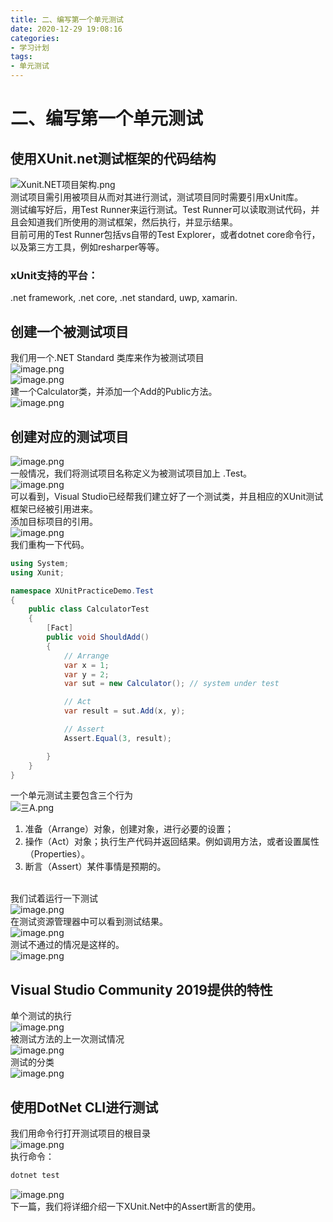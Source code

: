 ```yaml
---
title: 二、编写第一个单元测试
date: 2020-12-29 19:08:16
categories: 
- 学习计划
tags:
- 单元测试
---
```

# 二、编写第一个单元测试

<a name="ylQwH"></a>
## 使用XUnit.net测试框架的代码结构
![Xunit.NET项目架构.png](https://cdn.nlark.com/yuque/0/2021/png/10356904/1609919105076-cbc6110a-f67f-4fa8-a78b-b090e1adf6ed.png#align=left&display=inline&height=384&margin=%5Bobject%20Object%5D&name=Xunit.NET%E9%A1%B9%E7%9B%AE%E6%9E%B6%E6%9E%84.png&originHeight=384&originWidth=1195&size=22453&status=done&style=none&width=1195)<br />测试项目需引用被项目从而对其进行测试，测试项目同时需要引用xUnit库。<br />测试编写好后，用Test Runner来运行测试。Test Runner可以读取测试代码，并且会知道我们所使用的测试框架，然后执行，并显示结果。<br />目前可用的Test Runner包括vs自带的Test Explorer，或者dotnet core命令行，以及第三方工具，例如resharper等等。
<a name="XHFIS"></a>
### xUnit支持的平台：
.net framework, .net core, .net standard, uwp, xamarin.
<a name="qtKc3"></a>
## 创建一个被测试项目
我们用一个.NET Standard 类库来作为被测试项目<br />![image.png](https://cdn.nlark.com/yuque/0/2021/png/10356904/1609919451207-cf5c37a4-d904-4078-9fd4-ba28e18bed54.png#align=left&display=inline&height=680&margin=%5Bobject%20Object%5D&name=image.png&originHeight=680&originWidth=1024&size=74470&status=done&style=none&width=1024)<br />![image.png](https://cdn.nlark.com/yuque/0/2021/png/10356904/1609924399266-8b77265f-9bf8-47db-b6a4-068860761c60.png#align=left&display=inline&height=680&margin=%5Bobject%20Object%5D&name=image.png&originHeight=680&originWidth=1024&size=33911&status=done&style=none&width=1024)<br />建一个Calculator类，并添加一个Add的Public方法。<br />![image.png](https://cdn.nlark.com/yuque/0/2021/png/10356904/1609924599762-acbd75ff-d326-4326-a335-51edb21a106b.png#align=left&display=inline&height=995&margin=%5Bobject%20Object%5D&name=image.png&originHeight=995&originWidth=1905&size=147148&status=done&style=none&width=1905)
<a name="amkPz"></a>
## 创建对应的测试项目
![image.png](https://cdn.nlark.com/yuque/0/2021/png/10356904/1609924751905-e7e7918e-7696-472d-86bb-1499531771d4.png#align=left&display=inline&height=680&margin=%5Bobject%20Object%5D&name=image.png&originHeight=680&originWidth=1024&size=75564&status=done&style=none&width=1024)<br />一般情况，我们将测试项目名称定义为被测试项目加上 .Test。<br />![image.png](https://cdn.nlark.com/yuque/0/2021/png/10356904/1609924863682-391530e2-ffd8-4346-a3e8-101da63a5ce0.png#align=left&display=inline&height=1014&margin=%5Bobject%20Object%5D&name=image.png&originHeight=1014&originWidth=1884&size=164174&status=done&style=none&width=1884)<br />可以看到，Visual Studio已经帮我们建立好了一个测试类，并且相应的XUnit测试框架已经被引用进来。<br />添加目标项目的引用。<br />![image.png](https://cdn.nlark.com/yuque/0/2021/png/10356904/1609925113806-361b8554-3065-422e-9522-4e58a5d4fcfe.png#align=left&display=inline&height=550&margin=%5Bobject%20Object%5D&name=image.png&originHeight=550&originWidth=800&size=27321&status=done&style=none&width=800)<br />我们重构一下代码。   
```csharp
using System;
using Xunit;

namespace XUnitPracticeDemo.Test
{
    public class CalculatorTest
    {
        [Fact]
        public void ShouldAdd()
        {
            // Arrange
            var x = 1;
            var y = 2;
            var sut = new Calculator(); // system under test

            // Act
            var result = sut.Add(x, y);

            // Assert
            Assert.Equal(3, result);

        }
    }
}

```
一个单元测试主要包含三个行为<br />![三A.png](https://cdn.nlark.com/yuque/0/2021/png/10356904/1609925708184-30a4108f-3ea9-4a4a-9ee1-a17382d02293.png#align=left&display=inline&height=610&margin=%5Bobject%20Object%5D&name=%E4%B8%89A.png&originHeight=610&originWidth=336&size=9136&status=done&style=none&width=336)

1. 准备（Arrange）对象，创建对象，进行必要的设置；
1. 操作（Act）对象；执行生产代码并返回结果。例如调用方法，或者设置属性（Properties）。
1. 断言（Assert）某件事情是预期的。


<br />我们试着运行一下测试<br />![image.png](https://cdn.nlark.com/yuque/0/2021/png/10356904/1609925428026-57cf4231-6537-44aa-95d6-b1b4a0f2dab9.png#align=left&display=inline&height=224&margin=%5Bobject%20Object%5D&name=image.png&originHeight=224&originWidth=419&size=17219&status=done&style=none&width=419)<br />在测试资源管理器中可以看到测试结果。<br />![image.png](https://cdn.nlark.com/yuque/0/2021/png/10356904/1609925569953-04ff6306-476f-497f-8e42-fceffcbdb234.png#align=left&display=inline&height=322&margin=%5Bobject%20Object%5D&name=image.png&originHeight=322&originWidth=1389&size=35044&status=done&style=none&width=1389)<br />测试不通过的情况是这样的。<br />![image.png](https://cdn.nlark.com/yuque/0/2021/png/10356904/1609925982284-63f41538-062f-466c-bb97-40e29610f12f.png#align=left&display=inline&height=326&margin=%5Bobject%20Object%5D&name=image.png&originHeight=326&originWidth=1845&size=51384&status=done&style=none&width=1845)
<a name="p2ANz"></a>
## Visual Studio Community 2019提供的特性
单个测试的执行<br />![image.png](https://cdn.nlark.com/yuque/0/2021/png/10356904/1609926865905-ba66f7d0-429f-4bde-b326-45b53d6c0be5.png#align=left&display=inline&height=796&margin=%5Bobject%20Object%5D&name=image.png&originHeight=796&originWidth=1141&size=117957&status=done&style=none&width=1141)<br />被测试方法的上一次测试情况<br />![image.png](https://cdn.nlark.com/yuque/0/2021/png/10356904/1609926913393-4cf1e320-f99b-4413-ba09-21e556b295db.png#align=left&display=inline&height=652&margin=%5Bobject%20Object%5D&name=image.png&originHeight=652&originWidth=1150&size=67447&status=done&style=none&width=1150)<br />测试的分类<br />![image.png](https://cdn.nlark.com/yuque/0/2021/png/10356904/1609927030440-6bb45aa6-53fc-4cb3-9e91-f3fac67b148e.png#align=left&display=inline&height=642&margin=%5Bobject%20Object%5D&name=image.png&originHeight=642&originWidth=532&size=40823&status=done&style=none&width=532)
<a name="CRV3H"></a>
## 使用DotNet CLI进行测试
我们用命令行打开测试项目的根目录<br />![image.png](https://cdn.nlark.com/yuque/0/2021/png/10356904/1609927227651-8408e921-4510-4f14-ae36-7f4dcd96a124.png#align=left&display=inline&height=631&margin=%5Bobject%20Object%5D&name=image.png&originHeight=631&originWidth=1129&size=37636&status=done&style=none&width=1129)<br />执行命令：
```bash
dotnet test
```
![image.png](https://cdn.nlark.com/yuque/0/2021/png/10356904/1609927301818-dfa2f4ce-5fb2-44eb-abdf-d2f93bf4a770.png#align=left&display=inline&height=631&margin=%5Bobject%20Object%5D&name=image.png&originHeight=631&originWidth=1129&size=75928&status=done&style=none&width=1129)<br />下一篇，我们将详细介绍一下XUnit.Net中的Assert断言的使用。
